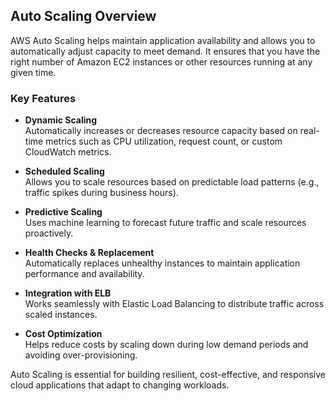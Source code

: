 ## Auto Scaling Overview

AWS Auto Scaling helps maintain application availability and allows you to automatically adjust capacity to meet demand. It ensures that you have the right number of Amazon EC2 instances or other resources running at any given time.

### Key Features

- **Dynamic Scaling**  
  Automatically increases or decreases resource capacity based on real-time metrics such as CPU utilization, request count, or custom CloudWatch metrics.

- **Scheduled Scaling**  
  Allows you to scale resources based on predictable load patterns (e.g., traffic spikes during business hours).

- **Predictive Scaling**  
  Uses machine learning to forecast future traffic and scale resources proactively.

- **Health Checks & Replacement**  
  Automatically replaces unhealthy instances to maintain application performance and availability.

- **Integration with ELB**  
  Works seamlessly with Elastic Load Balancing to distribute traffic across scaled instances.

- **Cost Optimization**  
  Helps reduce costs by scaling down during low demand periods and avoiding over-provisioning.

Auto Scaling is essential for building resilient, cost-effective, and responsive cloud applications that adapt to changing workloads.
